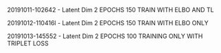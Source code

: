 20191011-102642 - Latent Dim 2 
EPOCHS 150
TRAIN WITH ELBO AND TL

20191012-110416l - Latent Dim 2
EPOCHS 150
TRAIN WITH ELBO ONLY

20191013-145552 - Latent Dim 2
EPOCHS 100
TRAINING ONLY WITH TRIPLET LOSS